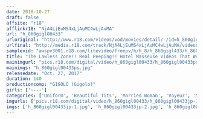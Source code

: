 ```yaml
---
date: 2018-10-27
draft: false
affsite: "r18"
afflinkr18: "NjA4LjEuMS4xLjAuMC4wLjAuMA"
url: "h_860gigl00433"
urloriginal: "http://www.r18.com/videos/vod/movies/detail/-/id=h_860gigl00433"
urlfinal: "http://media.r18.com/track/NjA4LjEuMS4xLjAuMC4wLjAuMA/videos/vod/movies/detail/-/id=h_860gigl00433"
samplevid: "awspv3001.r18.com/litevideo/freepv/h/h_8/h_860gigl433/h_860gigl433_dmb_w.mp4"
title: "The Lawless Zone!! Real Peeping!! Hotel Masseuse Videos That We Suddenly Got Our Grubby Hands On!!"
mainimgurl: "pics.r18.com/digital/video/h_860gigl00433/h_860gigl00433ps.jpg"
mainimgs: "h_860gigl00433ps.jpg"
releasedate: "Oct. 27, 2017"
duration: 140
productioncomp: "GIGOLO (Gigolo)"
girls: ['----']
categories: ['Uniform', 'Beautiful Tits', 'Married Woman', 'Voyeur', 'Massage Parlor', 'Massage', 'Hi-Def']
imgurls: ['pics.r18.com/digital/video/h_860gigl00433/h_860gigl00433jp-1.jpg', 'pics.r18.com/digital/video/h_860gigl00433/h_860gigl00433jp-2.jpg', 'pics.r18.com/digital/video/h_860gigl00433/h_860gigl00433jp-3.jpg', 'pics.r18.com/digital/video/h_860gigl00433/h_860gigl00433jp-4.jpg', 'pics.r18.com/digital/video/h_860gigl00433/h_860gigl00433jp-5.jpg', 'pics.r18.com/digital/video/h_860gigl00433/h_860gigl00433jp-6.jpg', 'pics.r18.com/digital/video/h_860gigl00433/h_860gigl00433jp-7.jpg', 'pics.r18.com/digital/video/h_860gigl00433/h_860gigl00433jp-8.jpg', 'pics.r18.com/digital/video/h_860gigl00433/h_860gigl00433jp-9.jpg', 'pics.r18.com/digital/video/h_860gigl00433/h_860gigl00433jp-10.jpg', 'pics.r18.com/digital/video/h_860gigl00433/h_860gigl00433jp-11.jpg', 'pics.r18.com/digital/video/h_860gigl00433/h_860gigl00433jp-12.jpg', 'pics.r18.com/digital/video/h_860gigl00433/h_860gigl00433jp-13.jpg', 'pics.r18.com/digital/video/h_860gigl00433/h_860gigl00433jp-14.jpg', 'pics.r18.com/digital/video/h_860gigl00433/h_860gigl00433jp-15.jpg', 'pics.r18.com/digital/video/h_860gigl00433/h_860gigl00433jp-16.jpg', 'pics.r18.com/digital/video/h_860gigl00433/h_860gigl00433jp-17.jpg', 'pics.r18.com/digital/video/h_860gigl00433/h_860gigl00433jp-18.jpg', 'pics.r18.com/digital/video/h_860gigl00433/h_860gigl00433jp-19.jpg', 'pics.r18.com/digital/video/h_860gigl00433/h_860gigl00433jp-20.jpg']
imgs: ['h_860gigl00433jp-1.jpg', 'h_860gigl00433jp-2.jpg', 'h_860gigl00433jp-3.jpg', 'h_860gigl00433jp-4.jpg', 'h_860gigl00433jp-5.jpg', 'h_860gigl00433jp-6.jpg', 'h_860gigl00433jp-7.jpg', 'h_860gigl00433jp-8.jpg', 'h_860gigl00433jp-9.jpg', 'h_860gigl00433jp-10.jpg', 'h_860gigl00433jp-11.jpg', 'h_860gigl00433jp-12.jpg', 'h_860gigl00433jp-13.jpg', 'h_860gigl00433jp-14.jpg', 'h_860gigl00433jp-15.jpg', 'h_860gigl00433jp-16.jpg', 'h_860gigl00433jp-17.jpg', 'h_860gigl00433jp-18.jpg', 'h_860gigl00433jp-19.jpg', 'h_860gigl00433jp-20.jpg']
---
```


